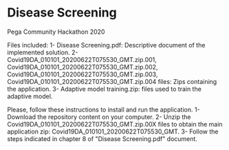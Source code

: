 # Disease Screening
Pega Community Hackathon 2020

Files included:
1- Disease Screening.pdf: Descriptive document of the implemented solution.
2- Covid19DA_010101_20200622T075530_GMT.zip.001, Covid19DA_010101_20200622T075530_GMT.zip.002, Covid19DA_010101_20200622T075530_GMT.zip.003, Covid19DA_010101_20200622T075530_GMT.zip.004 files: Zips containing the application.
3- Adaptive model training.zip: files used to train the adaptive model.

Please, follow these instructions to install and run the application.
1- Download the repository content on your computer.
2- Unzip the Covid19DA_010101_20200622T075530_GMT.zip.00X files to obtain the main application zip: Covid19DA_010101_20200622T075530_GMT.
3- Follow the steps indicated in chapter 8 of "Disease Screening.pdf" document.
